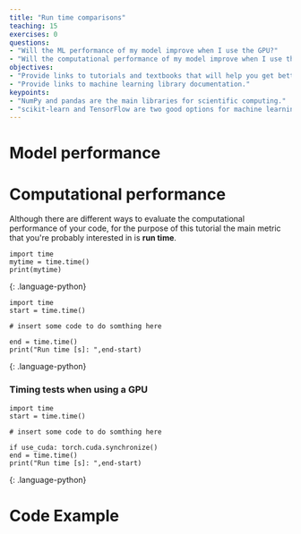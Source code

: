 ```yaml
---
title: "Run time comparisons"
teaching: 15
exercises: 0
questions:
- "Will the ML performance of my model improve when I use the GPU?"
- "Will the computational performance of my model improve when I use the GPU?"
objectives:
- "Provide links to tutorials and textbooks that will help you get better at Python."
- "Provide links to machine learning library documentation."
keypoints:
- "NumPy and pandas are the main libraries for scientific computing."
- "scikit-learn and TensorFlow are two good options for machine learning in Python."
---
```


# Model performance


# Computational performance

Although there are different ways to evaluate the computational performance of your code, for the purpose of this tutorial the main metric that you're probably interested in is **run time**. 

~~~
import time
mytime = time.time()
print(mytime)
~~~
{: .language-python}

~~~
import time
start = time.time()

# insert some code to do somthing here

end = time.time()
print("Run time [s]: ",end-start)
~~~
{: .language-python}


### Timing tests when using a GPU

~~~
import time
start = time.time()

# insert some code to do somthing here

if use_cuda: torch.cuda.synchronize()
end = time.time()
print("Run time [s]: ",end-start)
~~~
{: .language-python}


# Code Example





